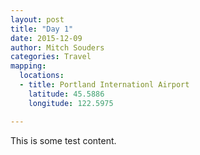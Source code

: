 ```yaml
---
layout: post
title: "Day 1"
date: 2015-12-09
author: Mitch Souders
categories: Travel
mapping:
  locations:
  - title: Portland Internationl Airport
    latitude: 45.5886
    longitude: 122.5975

---
```


This is some test content.
